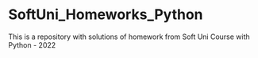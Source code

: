 # SoftUni_Homeworks_Python
This is a repository with solutions of homework from Soft Uni Course with Python - 2022

